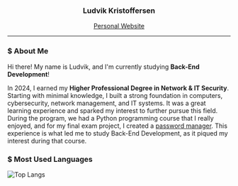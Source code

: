 <h3 align="center">Ludvik Kristoffersen</h3>
<p align="center"><a href="https://luddekn.github.io/">Personal Website</a></p>

---

### $ About Me
Hi there! My name is Ludvik, and I'm currently studying **Back-End Development**!

In 2024, I earned my **Higher Professional Degree in Network & IT Security**. Starting with minimal knowledge, I built a strong foundation in computers, cybersecurity, network management, and IT systems. It was a great learning experience and sparked my interest to further pursue this field. During the program, we had a Python programming course that I really enjoyed, and for my final exam project, I created a [password manager](https://github.com/luddekn/lock-and-key). This experience is what led me to study Back-End Development, as it piqued my interest during that course.
### $ Most Used Languages
![Top Langs](https://github-readme-stats.vercel.app/api/top-langs/?username=luddekn&hide_progress=true&theme=dark&hide_title=true&hide_border=true)

